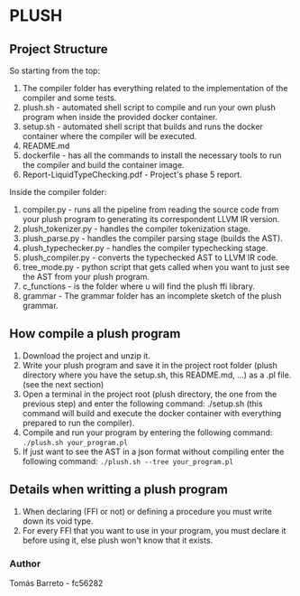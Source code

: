 # PLUSH

## Project Structure

So starting from the top:

1. The compiler folder has everything related to the implementation of the compiler and some tests.
2. plush.sh - automated shell script to compile and run your own plush program when inside the provided docker container.
3. setup.sh - automated shell script that builds and runs the docker container where the compiler will be executed.
4. README.md
5. dockerfile - has all the commands to install the necessary tools to run the compiler and build the container image.
6. Report-LiquidTypeChecking.pdf - Project's phase 5 report.

Inside the compiler folder:
1. compiler.py - runs all the pipeline from reading the source code from your plush program to generating its correspondent LLVM IR version.
2. plush_tokenizer.py - handles the compiler tokenization stage.
3. plush_parse.py - handles the compiler parsing stage (builds the AST).
4. plush_typechecker.py - handles the compiler typechecking stage.
5. plush_compiler.py - converts the typechecked AST to LLVM IR code.
8. tree_mode.py - python script that gets called when you want to just see the AST from your plush program.
9. c_functions - is the folder where u will find the plush ffi library.
11. grammar - The grammar folder has an incomplete sketch of the plush grammar.

## How compile a plush program

1. Download the project and unzip it.
2. Write your plush program and save it in the project root folder (plush directory where you have the setup.sh, this README.md, ...) as a .pl file. (see the next section)
4. Open a terminal in the project root (plush directory, the one from the previous step) and enter the following command: ./setup.sh (this command will build and execute the docker container with everything prepared to run the compiler).
5. Compile and run your program by entering the following command: `./plush.sh your_program.pl`
6. If just want to see the AST in a json format without compiling enter the following command: `./plush.sh --tree your_program.pl`


## Details when writting a plush program

1. When declaring (FFI or not) or defining a procedure you must write down its void type.
2. For every FFI that you want to use in your program, you must declare it before using it, else plush won't know that it exists.

### Author

Tomás Barreto - fc56282